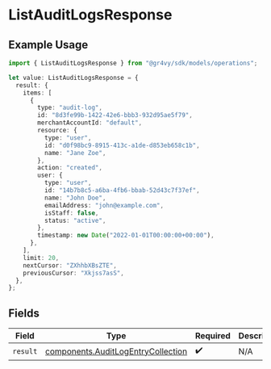 # ListAuditLogsResponse

## Example Usage

```typescript
import { ListAuditLogsResponse } from "@gr4vy/sdk/models/operations";

let value: ListAuditLogsResponse = {
  result: {
    items: [
      {
        type: "audit-log",
        id: "8d3fe99b-1422-42e6-bbb3-932d95ae5f79",
        merchantAccountId: "default",
        resource: {
          type: "user",
          id: "d0f98bc9-8915-413c-a1de-d853eb658c1b",
          name: "Jane Zoe",
        },
        action: "created",
        user: {
          type: "user",
          id: "14b7b8c5-a6ba-4fb6-bbab-52d43c7f37ef",
          name: "John Doe",
          emailAddress: "john@example.com",
          isStaff: false,
          status: "active",
        },
        timestamp: new Date("2022-01-01T00:00:00+00:00"),
      },
    ],
    limit: 20,
    nextCursor: "ZXhhbXBsZTE",
    previousCursor: "Xkjss7asS",
  },
};
```

## Fields

| Field                                                                                    | Type                                                                                     | Required                                                                                 | Description                                                                              |
| ---------------------------------------------------------------------------------------- | ---------------------------------------------------------------------------------------- | ---------------------------------------------------------------------------------------- | ---------------------------------------------------------------------------------------- |
| `result`                                                                                 | [components.AuditLogEntryCollection](../../models/components/auditlogentrycollection.md) | :heavy_check_mark:                                                                       | N/A                                                                                      |